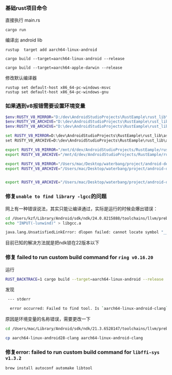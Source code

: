 ### 基础rust项目命令

直接执行 main.rs

```shell
cargo run
```

编译出 android lib

```shell
rustup  target add aarch64-linux-android

cargo build --target=aarch64-linux-android --release

cargo build --target=aarch64-apple-darwin --release
```

修改默认编译器

```
rustup set default-host x86_64-pc-windows-msvc
rustup set default-host x86_64-pc-windows-gnu
```

### 如果遇到v8报错需要设置环境变量

```powershell
$env:RUSTY_V8_MIRROR="D:/dev\AndroidStudioProjects\RustEample\rust_lib\assets\rusty_v8_mirror\"
$env:RUSTY_V8_ARCHIVE="D:\dev\AndroidStudioProjects\RustEample\rust_lib\assets\rusty_v8_mirror\v0.42.0\rusty_v8_release_x86_64-pc-windows-msvc.lib"
$env:RUSTY_V8_ARCHIVE="D:\dev\AndroidStudioProjects\RustEample\rust_lib\assets\rusty_v8_mirror\v0.42.0\librusty_v8_release_aarch64-linux-android.a"
```

```cmd
set RUSTY_V8_MIRROR=D:\dev\AndroidStudioProjects\RustEample\rust_lib\assets\rusty_v8_mirror\
set RUSTY_V8_ARCHIVE=D:\dev\AndroidStudioProjects\RustEample\rust_lib\assets\rusty_v8_mirror\v0.42.0\rusty_v8_release_x86_64-pc-windows-msvc.lib
```

```bash
export RUSTY_V8_MIRROR="/mnt/d/dev/AndroidStudioProjects/RustEample/rust_lib/assets/rusty_v8_mirror/"
export RUSTY_V8_ARCHIVE="/mnt/d/dev/AndroidStudioProjects/RustEample/rust_lib/assets/rusty_v8_mirror/v0.42.0/librusty_v8_release_aarch64-linux-android.a"

export RUSTY_V8_MIRROR="/Users/mac/Desktop/waterbang/project/android-deno-runtime-example/rust_lib/assets/rusty_v8_mirror/"
export RUSTY_V8_ARCHIVE="/Users/mac/Desktop/waterbang/project/android-deno-runtime-example/rust_lib/assets/rusty_v8_mirror/v0.42.0/librusty_v8_release_aarch64-linux-android.a"


export RUSTY_V8_ARCHIVE="/Users/mac/Desktop/waterbang/project/android-deno-runtime-example/rust_lib/assets/rusty_v8_mirror/v0.42.0/librusty_v8_release_aarch64-apple-darwin.a"
```

### 修复`unable to find library -lgcc`的问题

网上有一种错误说法，其实只能让编译通过，实际是运行的时候会爆出错误：

```bash
cd /Users/kzf/Library/Android/sdk/ndk/24.0.8215888/toolchains/llvm/prebuilt/darwin-x86_64/lib64/clang/14.0.1/lib/linux/aarch64
echo "INPUT(-lunwind)" > libgcc.a

java.lang.UnsatisfiedLinkError: dlopen failed: cannot locate symbol "__emutls_get_address" referenced by "/data/app/~~xgQux0SWdH8NR7GLHyXCNg==/org.bfchain.rust.example-1rL1uIoeTHAxKOyHiDM32w==/base.apk!/lib/arm64-v8a/librust_lib.so"...
```

目前已知的解决方法就是把ndk锁在22版本以下

### 修复 failed to run custom build command for `ring v0.16.20`

运行  

```bash
RUST_BACKTRACE=1 cargo build --target=aarch64-linux-android --release
```

发现

```bash
 --- stderr

  error occurred: Failed to find tool. Is `aarch64-linux-android-clang` installed?
```

原因是环境变量的名称错误，需要更改一下

```bash
cd /Users/mac/Library/Android/sdk/ndk/21.3.6528147/toolchains/llvm/prebuilt/darwin-x86_64/bin/

cp aarch64-linux-android28-clang aarch64-linux-android-clang 
```

### 修复error: failed to run custom build command for `libffi-sys v1.3.2`

```
brew install autoconf automake libtool   
```
